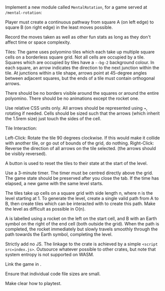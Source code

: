 Implement a new module called `MentalRotation`, for a game served at `/mental-rotation`:

Player must create a continuous pathway from square A (on left edge) to square B (on right edge) in the least moves possible.

Record the moves taken as well as other fun stats as long as they don't affect time or space complexity.

Tiles: The game uses polyomino tiles which each take up multiple square cells on a borderless square grid. Not all cells are occupied by a tile. Squares which are occupied by tiles have a `--bg-2` background colour. In each square, an arrow indicates the direction to the next junction within the tile. At junctions within a tile shape, arrows point at 45-degree angles between adjacent squares, but the ends of a tile must contain orthogonal arrows.

There should be no borders visible around the squares or around the entire polyomino. There should be no animations except the rocket one.

Use relative CSS units only. All arrows should be represented using `➔`, rotating if needed. Cells should be sized such that the arrows (which inherit the 1.5rem size) just touch the sides of the cell.

Tile Interaction:

Left-Click: Rotate the tile 90 degrees clockwise. If this would make it collide with another tile, or go out of bounds of the grid, do nothing.
Right-Click: Reverse the direction of all arrows on the tile selected. (the arrows should be visibly reversed).

A button is used to reset the tiles to their state at the start of the level.

 Use a 3-minute timer. The timer must be centred directly above the grid. The game state should be preserved after you close the tab. If the time has elapsed, a new game with the same level starts.

The tiles take up cells on a square grid with side length n, where n is the level starting at 1. To generate the level, create a single valid path from A to B, then create tiles which can be interacted with to create this path. Make the level as difficult as possible in O(n).

A is labelled using a rocket on the left on the start cell, and B with an Earth symbol on the right of the end cell (both outside the grid). When the path is completed, the rocket immediately but slowly travels smoothly through the path towards the Earth symbol, completing the level.

Strictly add no JS. The linkage to the crate is achieved by a simple `<script src=index.js>`. Outsource whatever possible to other crates, but note that system entropy is not supported on WASM.

Link the game in [](../../static/index.html).

Ensure that individual code file sizes are small.

Make clear how to playtest.